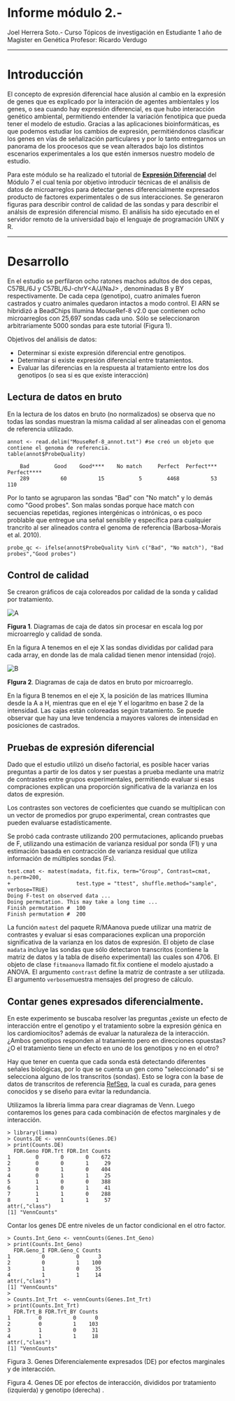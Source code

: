 # Informe módulo 2.- 

Joel Herrera Soto.- Curso Tópicos de investigación en 
Estudiante 1 año de Magister en Genética
Profesor: Ricardo Verdugo

---------------------------------------------
# Introducción

El concepto de expresión diferencial hace alusión al cambio en la expresión de genes que es explicado por la interación de agentes ambientales y los genes, o sea cuando hay expresión diferencial, es que hubo interacción genético ambiental, permitiendo entender la variación fenotípica que pueda tener el modelo de estudio. Gracias a las aplicaciones bioinformáticas, es que podemos estudiar los cambios de expresión, permitiéndonos clasificar los genes en vías de señalización particulares y por lo tanto entregarnos un panorama de los proocesos que se vean alterados bajo los distintos escenarios experimentales a los que estén inmersos nuestro modelo de estudio.

Para este módulo se ha realizado el tutorial de **[Expresión Diferencial](https://github.com/AliciaMstt/BioinfinvRepro/blob/master/Unidad7/Tutorial_de_expresion_diferencial_en_R.md)** del Módulo 7 el cual tenía por objetivo introducir técnicas de el análisis de datos de microarreglos para detectar genes diferencialmente expresados producto de factores experimentales o de sus interacciones. Se generaron figuras para describir control de calidad de las sondas y para describir el análsis de expresión diferencial mismo. El análisis ha sido ejecutado en el servidor remoto de la universidad bajo el lenguaje de programación UNIX y R.  

----------------------------------------------------
# Desarrollo

En el estudio se perfilaron ocho ratones machos adultos de dos cepas, C57BL/6J y C57BL/6J-chrY<A/J/NaJ> , denominadas B y BY respectivamente. De cada cepa (genotipo), cuatro animales fueron castrados y cuatro animales quedaron intactos a modo control. El ARN se hibridizó a BeadChips Illumina MouseRef-8 v2.0 que contienen ocho microarreglos con 25,697 sondas cada uno. Sólo se seleccionaron arbitrariamente 5000 sondas para este tutorial (Figura 1).

Objetivos del análisis de datos:

- Determinar si existe expresión diferencial entre genotipos.
- Determinar si existe expresión diferencial entre tratamientos.
- Evaluar las diferencias en la respuesta al tratamiento entre los dos genotipos (o sea si es que existe interacción)

## Lectura de datos en bruto

En la lectura de los datos en bruto (no normalizados) se observa que no todas las sondas muestran la misma calidad al ser alineadas con el genoma de referencia utilizado.

```
annot <- read.delim("MouseRef-8_annot.txt") #se creó un objeto que contiene el genoma de referencia.
table(annot$ProbeQuality)
```

        Bad        Good    Good****    No match     Perfect  Perfect*** Perfect**** 
        289          60          15           5        4468          53         110 

Por lo tanto se agruparon las sondas "Bad" con "No match" y lo demás como "Good probes". Son malas sondas porque hace match con secuencias repetidas, regiones intergénicas o intrónicas, o es poco problable que entregue una señal sensiblle y específica para cualquier trancrito al ser alineados contra el genoma de referencia (Barbosa-Morais et al. 2010). 

```probe_qc <- ifelse(annot$ProbeQuality %in% c("Bad", "No match"), "Bad probes","Good probes")```

## Control de calidad

Se crearon gráficos de caja coloreados por calidad de la sonda y calidad por tratamiento. 

![A](A.png)

**Figura 1**. Diagramas de caja de datos sin procesar en escala log por microarreglo y calidad de sonda. 

En la figura A tenemos en el eje X las sondas divididas por calidad para cada array, en donde las de mala calidad tienen menor intensidad (rojo).

![B](B.png)

**FIgura 2**. Diagramas de caja de datos en bruto por microarreglo.

En la figura B tenemos en el eje X, la posición de las matrices Illumina desde la A a H, mientras que en el eje Y el logaritmo en base 2 de la intensidad.  Las cajas están coloreadas según tratamiento. Se puede observar que hay una leve tendencia a mayores valores de intensidad en posiciones de castrados.

## Pruebas de expresión diferencial

Dado que el estudio utilizó un diseño factorial, es posible hacer varias preguntas a partir de los datos y ser puestas a prueba mediante una matriz de contrastes entre grupos experimentales, permitiendo evaluar si esas compraciones explican una proporción significativa de la varianza en los datos de expresión.

Los contrastes son vectores de coeficientes que cuando se multiplican con un vector de promedios por grupo experimental, crean contrastes que pueden evaluarse estadísticamente.

Se probó cada contraste utilizando 200 permutaciones, aplicando pruebas de F, utilizando una estimación de varianza residual por sonda (F1) y una estimación basada en contracción de varianza residual que utiliza información de múltiples sondas (Fs).

```
test.cmat <- matest(madata, fit.fix, term="Group", Contrast=cmat, n.perm=200, 
+                     test.type = "ttest", shuffle.method="sample", verbose=TRUE)
Doing F-test on observed data ...
Doing permutation. This may take a long time ... 
Finish permutation #  100 
Finish permutation #  200 

```
La función `matest` del paquete R/MAanova puede utilizar una matriz de contrastes y evaluar si esas comparaciones explican una proporción significativa de la varianza en los datos de expresión. 
El objeto de clase `madata` incluye las sondas que sólo detectaron transcritos (contiene la matriz de datos y la tabla de diseño experimental) las cuales son 4706. El objeto de clase `fitmaanova` llamado fit.fix contiene el modelo ajustado a ANOVA. El argumento `contrast` define la matriz de contraste a ser utilizada. El argumento `verbose`muestra mensajes del progreso de cálculo. 

## Contar genes expresados diferencialmente.

En este experimento se buscaba resolver las preguntas ¿existe un efecto de interacción entre el genotipo y el tratamiento sobre la expresión génica en los cardiomiocitos? además de evaluar la naturaleza de la interacción. ¿Ambos genotipos responden al tratamiento pero en direcciones opuestas? ¿O el tratamiento tiene un efecto en uno de los genotipos y no en el otro? 

Hay que tener en cuenta que cada sonda está detectando diferentes señales biológicas, por lo que se cuenta un gen como "seleccionado" si se selecciona alguno de los transcritos (sondas). Esto se logra con la base de datos de transcritos de referencia [RefSeq](http://www.ncbi.nlm.nih.gov/RefSeq/), la cual es curada, para genes conocidos y se diseño para evitar la redundancia.

Utilizamos la librería limma para crear diagramas de Venn. Luego contaremos los genes para cada combinación de efectos marginales y de interacción.

```
> library(limma)
> Counts.DE <- vennCounts(Genes.DE)
> print(Counts.DE)
  FDR.Geno FDR.Trt FDR.Int Counts
1        0       0       0    672
2        0       0       1     29
3        0       1       0    404
4        0       1       1     25
5        1       0       0    388
6        1       0       1     41
7        1       1       0    288
8        1       1       1     57
attr(,"class")
[1] "VennCounts"
```
Contar los genes DE entre niveles de un factor condicional en el otro factor.

```
> Counts.Int_Geno <- vennCounts(Genes.Int_Geno)
> print(Counts.Int_Geno)
  FDR.Geno_I FDR.Geno_C Counts
1          0          0      3
2          0          1    100
3          1          0     35
4          1          1     14
attr(,"class")
[1] "VennCounts"
> 
> Counts.Int_Trt  <- vennCounts(Genes.Int_Trt) 
> print(Counts.Int_Trt)
  FDR.Trt_B FDR.Trt_BY Counts
1         0          0      0
2         0          1    103
3         1          0     31
4         1          1     18
attr(,"class")
[1] "VennCounts"

```

Figura 3. Genes Diferencialemente expresados (DE) por efectos marginales y de interacción.

Figura 4. Genes DE por efectos de interacción, divididos por tratamiento (izquierda) y genotipo (derecha) .
